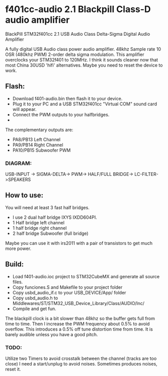 # f401cc-audio 2.1 Blackpill Class-D audio amplifier

BlackPill STM32f401cc 2.1 USB Audio Class Delta-Sigma Digital Audio Amplifier

A fully digital USB Audio class power audio amplifier.
48khz Sample rate 10 OSR (480khz PWM) 2-order delta sigma modulation.
This amplifier overclocks your STM32f401 to 120MHz. 
I think it sounds cleaner now that most China 30USD 'hifi'  alternatives.
Maybe you need to reset the device to work.

## Flash:
- Download f401-audio.bin then flash it to your device.
- Plug it to your PC and a USB STM32f401cc "Virtual COM" sound card  will appear.
- Connect the PWM outputs to your halfbridges.
- 
The complementary outputs are:
- PA8/PB13 Left Channel 
- PA9/PB14 Right Channel 
- PA10/PB15 Subwoofer PWM



### DIAGRAM:
USB-INPUT -> SIGMA-DELTA-> PWM-> HALF/FULL BRIDGE-> LC-FILTER->SPEAKERS





## How to use:
You will need at least 3 fast half bridges.

- I use 2 dual half bridge IXYS IXDD604PI.  
- 1 Half bridge left channel
- 1 half bridge right channel
- 2 half bridge Subwoofer  (full bridge)

Maybe you can use it with irs2011 with a pair of transistors to get much more power.



## Build:
- Load f401-audio.ioc project to STM32CubeMX and generate all source files.
- Copy funciones.S and Makefile to your project folder
- Copy usbd_audio_if.c to your USB_DEVICE/App/ folder
- Copy usbd_audio.h to Middlewares/ST/STM32_USB_Device_Library/Class/AUDIO/Inc/
- Compile and get fun.

The blackpill clock is a bit slower than 48khz so the buffer gets full from time to time.
Then I increase the PWM frequency about 0.5% to avoid overflow.
This introduces a 0.5% off tune distortion time from time.
It is barely audible unless you have a good pitch.

### TODO:

Utilize two Timers to avoid crosstalk between the channel (tracks are too close)
I need a start/unplug to avoid noises.
Sometimes produces noises, reset it.


